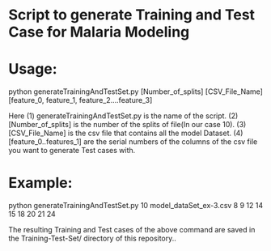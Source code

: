 # Script to generate Training and Test Case for Malaria Modeling

Usage:
=====

python generateTrainingAndTestSet.py [Number_of_splits] [CSV_File_Name] [feature_0, feature_1, feature_2....feature_3]

Here (1) generateTrainingAndTestSet.py is the name of the script.
     (2) [Number_of_splits] is the number of the splits of file(In our case 10).
     (3) [CSV_File_Name] is the csv file that contains all the model Dataset.
     (4) [feature_0..features_1] are the serial numbers of the columns of the csv file you want to generate Test cases 
     with.

Example:
=======
python generateTrainingAndTestSet.py 10 model_dataSet_ex-3.csv 8 9 12 14 15 18 20 21 24

The resulting Training and Test cases of the above command are saved in the Training-Test-Set/ directory of this 
repository..





